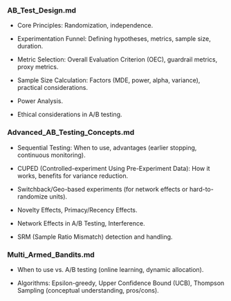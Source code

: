 ### AB_Test_Design.md

- Core Principles: Randomization, independence.

- Experimentation Funnel: Defining hypotheses, metrics, sample size, duration.

- Metric Selection: Overall Evaluation Criterion (OEC), guardrail metrics, proxy metrics.

- Sample Size Calculation: Factors (MDE, power, alpha, variance), practical considerations.

- Power Analysis.

- Ethical considerations in A/B testing.

### Advanced_AB_Testing_Concepts.md

- Sequential Testing: When to use, advantages (earlier stopping, continuous monitoring).

- CUPED (Controlled-experiment Using Pre-Experiment Data): How it works, benefits for variance reduction.

- Switchback/Geo-based experiments (for network effects or hard-to-randomize units).

- Novelty Effects, Primacy/Recency Effects.

- Network Effects in A/B Testing, Interference.

- SRM (Sample Ratio Mismatch) detection and handling.

### Multi_Armed_Bandits.md

- When to use vs. A/B testing (online learning, dynamic allocation).

- Algorithms: Epsilon-greedy, Upper Confidence Bound (UCB), Thompson Sampling (conceptual understanding, pros/cons).
